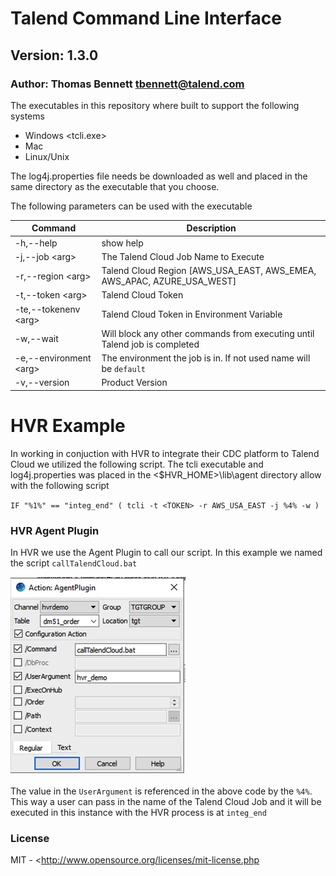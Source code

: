 # Talend Command Line Interface #
## Version: 1.3.0 ##
### Author: Thomas Bennett <tbennett@talend.com> ###

The executables in this repository where built to support the following systems
* Windows <tcli.exe>
* Mac <tcli>
* Linux/Unix <tcli>

The log4j.properties file needs be downloaded as well and placed in the same directory
as the executable that you choose.

The following parameters can be used with the executable

| Command  | Description |
| --- | --- |
| -h,--help  | show help
| -j,--job \<arg> | The Talend Cloud Job Name to Execute
| -r,--region \<arg> | Talend Cloud Region [AWS_USA_EAST, AWS_EMEA, AWS_APAC, AZURE_USA_WEST]
| -t,--token \<arg> | Talend Cloud Token
| -te,--tokenenv \<arg> | Talend Cloud Token in Environment Variable
| -w,--wait | Will block any other commands from executing until Talend job is completed
| -e,--environment \<arg> | The environment the job is in. If not used name will be `default`
| -v,--version | Product Version



# HVR Example
In working in conjuction with HVR to integrate their CDC platform to Talend Cloud we utilized the following script. The tcli executable
and log4j.properties was placed in the <$HVR_HOME>\lib\agent directory allow with the following script

`IF "%1%" == "integ_end" (
  tcli -t <TOKEN> -r AWS_USA_EAST -j %4% -w
 )`

### HVR Agent Plugin
In HVR we use the Agent Plugin to call our script. In this example we named the script `callTalendCloud.bat`

![](hvr_agent_plugin.jpg)

The value in the `UserArgument` is referenced in the above code by the `%4%`. This way a user
can pass in the name of the Talend Cloud Job and it will be executed in this instance with the HVR
process is at `integ_end`





### License
MIT - <http://www.opensource.org/licenses/mit-license.php

